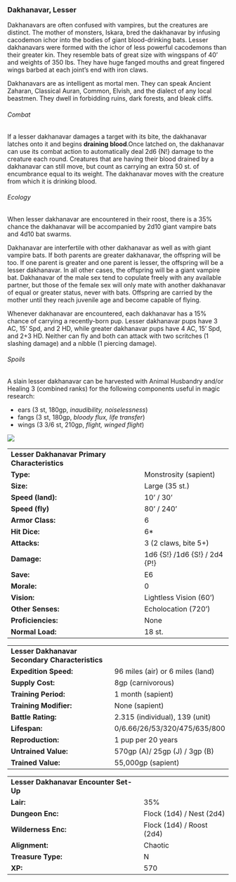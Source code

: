 ### Dakhanavar, Lesser

Dakhanavars are often confused with vampires, but the creatures are distinct. The mother of monsters, Iskara, bred the dakhanavar by infusing cacodemon ichor into the bodies of giant blood-drinking bats. Lesser dakhanavars were formed with the ichor of less powerful cacodemons than their greater kin. They resemble bats of great size with wingspans of 40’ and weights of 350 lbs. They have huge fanged mouths and great fingered wings barbed at each joint’s end with iron claws.

Dakhanavars are as intelligent as mortal men. They can speak Ancient Zaharan, Classical Auran, Common, Elvish, and the dialect of any local beastmen. They dwell in forbidding ruins, dark forests, and bleak cliffs.

###### Combat

If a lesser dakhanavar damages a target with its bite, the dakhanavar latches onto it and begins **draining blood**.Once latched on, the dakhanavar can use its combat action to automatically deal 2d6 {N!} damage to the creature each round. Creatures that are having their blood drained by a dakhanavar can still move, but count as carrying an extra 50 st. of encumbrance equal to its weight. The dakhanavar moves with the creature from which it is drinking blood.

###### Ecology

When lesser dakhanavar are encountered in their roost, there is a 35% chance the dakhanavar will be accompanied by 2d10 giant vampire bats and 4d10 bat swarms.

Dakhanavar are interfertile with other dakhanavar as well as with giant vampire bats. If both parents are greater dakhanavar, the offspring will be too. If one parent is greater and one parent is lesser, the offspring will be a lesser dakhanavar. In all other cases, the offspring will be a giant vampire bat. Dakhanavar of the male sex tend to copulate freely with any available partner, but those of the female sex will only mate with another dakhanavar of equal or greater status, never with bats. Offspring are carried by the mother until they reach juvenile age and become capable of flying.

Whenever dakhanavar are encountered, each dakhanavar has a 15% chance of carrying a recently-born pup. Lesser dakhanavar pups have 3 AC, 15’ Spd, and 2 HD, while greater dakhanavar pups have 4 AC, 15’ Spd, and 2+3 HD. Neither can fly and both can attack with two scritches (1 slashing damage) and a nibble (1 piercing damage).

###### Spoils

A slain lesser dakhanavar can be harvested with Animal Husbandry and/or Healing 3 (combined ranks) for the following components useful in magic research:

* ears (3 st, 180gp, *inaudibility, noiselessness*)
* fangs (3 st, 180gp, *bloody flux, life transfer*)
* wings (3 3/6 st, 210gp, *flight, winged flight*)

![](data:image/png;base64...)

|  |  |
| --- | --- |
| **Lesser Dakhanavar Primary Characteristics** | |
| **Type:** | Monstrosity (sapient) |
| **Size:** | Large (35 st.) |
| **Speed (land):** | 10’ / 30’ |
| **Speed (fly)** | 80’ / 240’ |
| **Armor Class:** | 6 |
| **Hit Dice:** | 6\* |
| **Attacks:** | 3 (2 claws, bite 5+) |
| **Damage:** | 1d6 {S!} /1d6 {S!} / 2d4 {P!} |
| **Save:** | E6 |
| **Morale:** | 0 |
| **Vision:** | Lightless Vision (60’) |
| **Other Senses:** | Echolocation (720’) |
| **Proficiencies:** | None |
| **Normal Load:** | 18 st. |

|  |  |
| --- | --- |
| **Lesser Dakhanavar Secondary Characteristics** | |
| **Expedition Speed:** | 96 miles (air) or 6 miles (land) |
| **Supply Cost:** | 8gp (carnivorous) |
| **Training Period:** | 1 month (sapient) |
| **Training Modifier:** | None (sapient) |
| **Battle Rating:** | 2.315 (individual), 139 (unit) |
| **Lifespan:** | 0/6.66/26/53/320/475/635/800 |
| **Reproduction:** | 1 pup per 20 years |
| **Untrained Value:** | 570gp (A)/ 25gp (J) / 3gp (B) |
| **Trained Value:** | 55,000gp (sapient) |

|  |  |
| --- | --- |
| **Lesser Dakhanavar Encounter Set-Up** | |
| **Lair:** | 35% |
| **Dungeon Enc:** | Flock (1d4) / Nest (2d4) |
| **Wilderness Enc:** | Flock (1d4) / Roost (2d4) |
| **Alignment:** | Chaotic |
| **Treasure Type:** | N |
| **XP:** | 570 |
